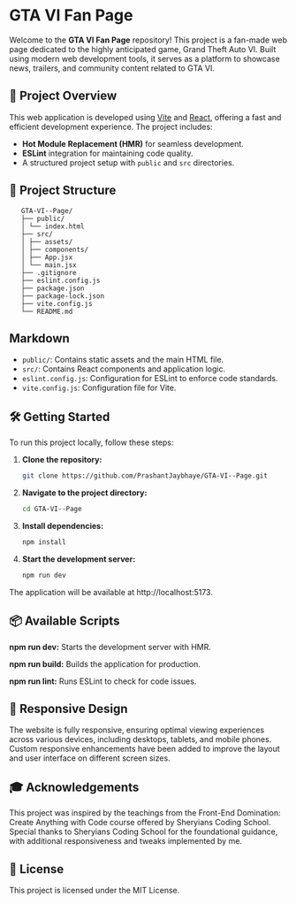 # GTA VI Fan Page

Welcome to the **GTA VI Fan Page** repository! This project is a fan-made web page dedicated to the highly anticipated game, Grand Theft Auto VI. Built using modern web development tools, it serves as a platform to showcase news, trailers, and community content related to GTA VI.

## 🚀 Project Overview

This web application is developed using [Vite](https://vitejs.dev/) and [React](https://reactjs.org/), offering a fast and efficient development experience. The project includes:

- **Hot Module Replacement (HMR)** for seamless development.
- **ESLint** integration for maintaining code quality.
- A structured project setup with `public` and `src` directories.

## 📁 Project Structure
```
   GTA-VI--Page/
   ├── public/
   │ └── index.html
   ├── src/
   │ ├── assets/
   │ ├── components/
   │ ├── App.jsx
   │ └── main.jsx
   ├── .gitignore
   ├── eslint.config.js
   ├── package.json
   ├── package-lock.json
   ├── vite.config.js
   └── README.md
```
## Markdown

- `public/`: Contains static assets and the main HTML file.  
- `src/`: Contains React components and application logic.  
- `eslint.config.js`: Configuration for ESLint to enforce code standards.  
- `vite.config.js`: Configuration file for Vite.

## 🛠️ Getting Started

To run this project locally, follow these steps:

1. **Clone the repository:**

   ```bash
   git clone https://github.com/PrashantJaybhaye/GTA-VI--Page.git

2. **Navigate to the project directory:**

    ```bash
    cd GTA-VI--Page
3. **Install dependencies:**

    ```bash
    npm install
4. **Start the development server:**

    ```bash
    npm run dev

The application will be available at http://localhost:5173.

## 📦 Available Scripts

**npm run dev:** Starts the development server with HMR.

**npm run build:** Builds the application for production.

**npm run lint:** Runs ESLint to check for code issues.

## 📱 Responsive Design
The website is fully responsive, ensuring optimal viewing experiences across various devices, including desktops, tablets, and mobile phones. Custom responsive enhancements have been added to improve the layout and user interface on different screen sizes.

## 🎓 Acknowledgements
This project was inspired by the teachings from the Front-End Domination: Create Anything with Code course offered by Sheryians Coding School. Special thanks to Sheryians Coding School for the foundational guidance, with additional responsiveness and tweaks implemented by me.

## 📄 License
This project is licensed under the MIT License.
